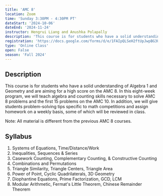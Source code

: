 ```yaml
---
title: 'AMC 8'
location: Zoom
time: 'Sunday 3:30PM - 4:30PM PT'
dateStart: '2024-10-06'
dateEnd: '2024-11-24'
instructor: Hengrui Liang and Anushka Polapally
description: 'This course is for students who have a solid understanding of Algebra 1 and Geometry and are aiming for a high score on the AMC 8.'
registration: 'https://docs.google.com/forms/d/e/1FAIpQLSeH2ftUpJwpBG3U1HE6efnxTPCE7RX2VzRF7-IYk5SM1w9L8Q/viewform?usp=sharing'
type: 'Online Class'
open: False
season: 'Fall 2024'
---
```


## Description

This course is for students who have a solid understanding of Algebra 1 and Geometry and are aiming for a high score on the AMC 8. In this eight-week program, we will teach algebra and counting skills necessary to solve AMC 8 problems and the first 15 problems on the AMC 10. In addition, we will give students problem-solving tips specific to math competitions and assign homework on a weekly basis, some of which will be reviewed in class.

Note: All material is different from the previous AMC 8 courses.

## Syllabus

1. Systems of Equations, Time/Distance/Work
2. Inequalities, Sequences & Series
3. Casework Counting, Complementary Counting, & Constructive Counting
4. Combinations and Permutations
5. Triangle Similarity, Triangle Centers, Triangle Area
6. Power of Point, Cyclic Quadrilaterals, 3D Geometry
7. Diophantine Equations, Prime Factorization, GCD, LCM
8. Modular Arithmetic, Fermat's Little Theorem, Chinese Remainder Theorem

